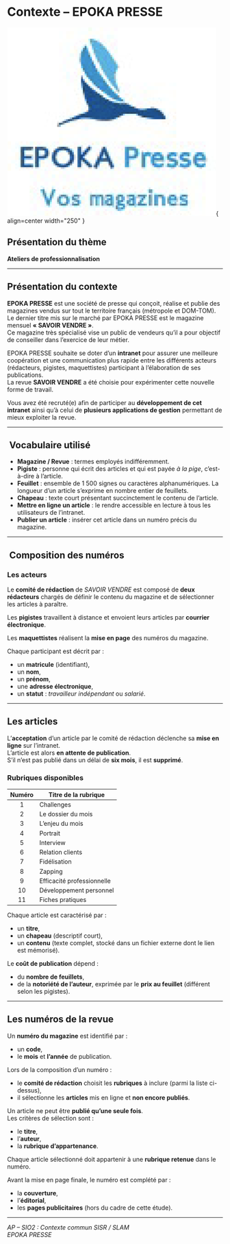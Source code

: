 #  Contexte – EPOKA PRESSE
![logoEPOKA](../../media/logo.png){ align=center width="250" }

##  Présentation du thème
**Ateliers de professionnalisation**

---

##  Présentation du contexte

**EPOKA PRESSE** est une société de presse qui conçoit, réalise et publie des magazines vendus sur tout le territoire français (métropole et DOM-TOM).  
Le dernier titre mis sur le marché par EPOKA PRESSE est le magazine mensuel **« SAVOIR VENDRE »**.  
Ce magazine très spécialisé vise un public de vendeurs qu’il a pour objectif de conseiller dans l’exercice de leur métier.

EPOKA PRESSE souhaite se doter d’un **intranet** pour assurer une meilleure coopération et une communication plus rapide entre les différents acteurs (rédacteurs, pigistes, maquettistes) participant à l’élaboration de ses publications.  
La revue **SAVOIR VENDRE** a été choisie pour expérimenter cette nouvelle forme de travail.

Vous avez été recruté(e) afin de participer au **développement de cet intranet** ainsi qu’à celui de **plusieurs applications de gestion** permettant de mieux exploiter la revue.

---

## ️ Vocabulaire utilisé

- **Magazine / Revue** : termes employés indifféremment.  
- **Pigiste** : personne qui écrit des articles et qui est payée *à la pige*, c’est-à-dire à l’article.  
- **Feuillet** : ensemble de 1 500 signes ou caractères alphanumériques. La longueur d’un article s’exprime en nombre entier de feuillets.  
- **Chapeau** : texte court présentant succinctement le contenu de l’article.  
- **Mettre en ligne un article** : le rendre accessible en lecture à tous les utilisateurs de l’intranet.  
- **Publier un article** : insérer cet article dans un numéro précis du magazine.

---

## ‍ Composition des numéros

### Les acteurs

Le **comité de rédaction** de *SAVOIR VENDRE* est composé de **deux rédacteurs** chargés de définir le contenu du magazine et de sélectionner les articles à paraître.  

Les **pigistes** travaillent à distance et envoient leurs articles par **courrier électronique**.  

Les **maquettistes** réalisent la **mise en page** des numéros du magazine.

Chaque participant est décrit par :
- un **matricule** (identifiant),
- un **nom**,
- un **prénom**,
- une **adresse électronique**,
- un **statut** : *travailleur indépendant* ou *salarié*.

---

##  Les articles

L’**acceptation** d’un article par le comité de rédaction déclenche sa **mise en ligne** sur l’intranet.  
L’article est alors **en attente de publication**.  
S’il n’est pas publié dans un délai de **six mois**, il est **supprimé**.

### Rubriques disponibles

| Numéro | Titre de la rubrique |
|:------:|----------------------|
| 1 | Challenges |
| 2 | Le dossier du mois |
| 3 | L’enjeu du mois |
| 4 | Portrait |
| 5 | Interview |
| 6 | Relation clients |
| 7 | Fidélisation |
| 8 | Zapping |
| 9 | Efficacité professionnelle |
| 10 | Développement personnel |
| 11 | Fiches pratiques |

Chaque article est caractérisé par :
- un **titre**,  
- un **chapeau** (descriptif court),  
- un **contenu** (texte complet, stocké dans un fichier externe dont le lien est mémorisé).

Le **coût de publication** dépend :
- du **nombre de feuillets**,  
- de la **notoriété de l’auteur**, exprimée par le **prix au feuillet** (différent selon les pigistes).

---

##  Les numéros de la revue

Un **numéro du magazine** est identifié par :
- un **code**,  
- le **mois** et **l’année** de publication.

Lors de la composition d’un numéro :
- le **comité de rédaction** choisit les **rubriques** à inclure (parmi la liste ci-dessus),
- il sélectionne les **articles** mis en ligne et **non encore publiés**.

Un article ne peut être **publié qu’une seule fois**.  
Les critères de sélection sont :
- le **titre**,  
- l’**auteur**,  
- la **rubrique d’appartenance**.

Chaque article sélectionné doit appartenir à une **rubrique retenue** dans le numéro.

Avant la mise en page finale, le numéro est complété par :
- la **couverture**,  
- l’**éditorial**,  
- les **pages publicitaires** (hors du cadre de cette étude).

---

 *AP – SIO2 : Contexte commun SISR / SLAM*  
 *EPOKA PRESSE*
